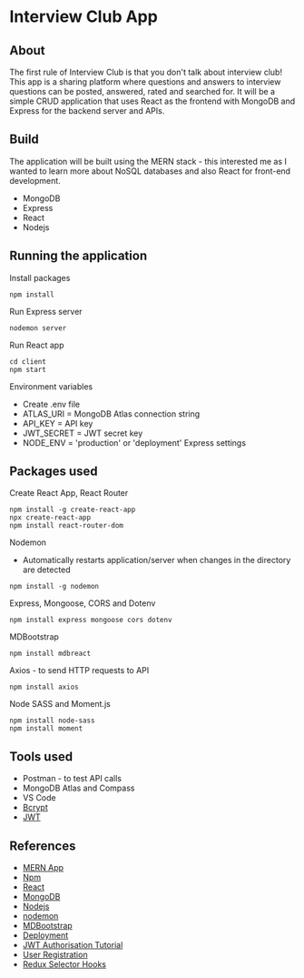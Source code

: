# Interview Club App

## About

The first rule of Interview Club is that you don't talk about interview club! This app is a sharing platform where questions and answers to interview questions can be posted, answered, rated and searched for. It will be a simple CRUD application that uses React as the frontend with MongoDB and Express for the backend server and APIs.

## Build

The application will be built using the MERN stack - this interested me as I wanted to learn more about NoSQL databases and also React for front-end development.

* MongoDB
* Express
* React
* Nodejs

## Running the application

Install packages
```
npm install
```

Run Express server
```
nodemon server
```

Run React app
```
cd client
npm start
```

Environment variables
* Create .env file
* ATLAS_URI = MongoDB Atlas connection string
* API_KEY = API key
* JWT_SECRET = JWT secret key
* NODE_ENV = 'production' or 'deployment' Express settings

## Packages used

Create React App, React Router
```
npm install -g create-react-app
npx create-react-app
npm install react-router-dom
```

Nodemon
* Automatically restarts application/server when changes in the directory are detected
```
npm install -g nodemon
```

Express, Mongoose, CORS and Dotenv
```
npm install express mongoose cors dotenv
```

MDBootstrap
```
npm install mdbreact
```

Axios - to send HTTP requests to API
```
npm install axios
```

Node SASS and Moment.js
```
npm install node-sass
npm install moment
```

## Tools used

* Postman - to test API calls
* MongoDB Atlas and Compass
* VS Code
* [Bcrypt](https://www.npmjs.com/package/bcryptjs)
* [JWT](https://jwt.io/)

## References

* [MERN App](https://www.youtube.com/watch?v=7CqJlxBYj-M)
* [Npm](https://www.npmjs.com/get-npm)
* [React](https://reactjs.org/tutorial/tutorial.html)
* [MongoDB](https://www.mongodb.com/)
* [Nodejs](https://github.com/nodejs/node-gyp#on-windows)
* [nodemon](https://www.npmjs.com/package/nodemon)
* [MDBootstrap](https://mdbootstrap.com/docs/react/getting-started/quick-start/)
* [Deployment](https://coursework.vschool.io/deploying-mern-with-heroku/)
* [JWT Authorisation Tutorial](https://www.youtube.com/watch?v=USaB1adUHM0)
* [User Registration](https://jasonwatmore.com/post/2017/09/16/react-redux-user-registration-and-login-tutorial-example)
* [Redux Selector Hooks](https://react-redux.js.org/next/api/hooks#useselector)